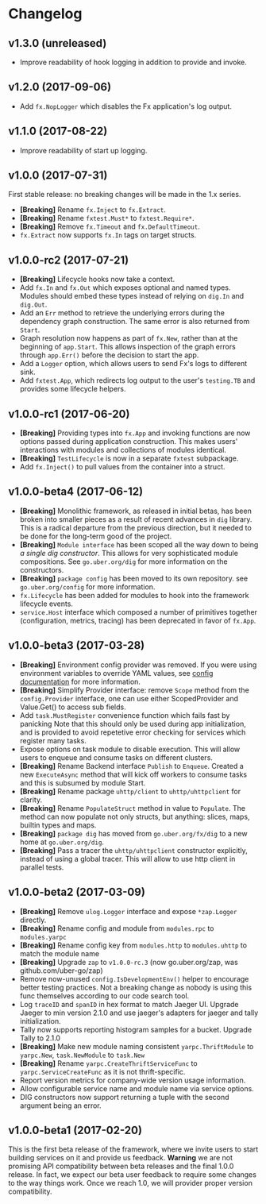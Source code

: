 # Changelog

## v1.3.0 (unreleased)

- Improve readability of hook logging in addition to provide and invoke.

## v1.2.0 (2017-09-06)

- Add `fx.NopLogger` which disables the Fx application's log output.

## v1.1.0 (2017-08-22)

- Improve readability of start up logging.

## v1.0.0 (2017-07-31)

First stable release: no breaking changes will be made in the 1.x series.

- **[Breaking]** Rename `fx.Inject` to `fx.Extract`.
- **[Breaking]** Rename `fxtest.Must*` to `fxtest.Require*`.
- **[Breaking]** Remove `fx.Timeout` and `fx.DefaultTimeout`.
- `fx.Extract` now supports `fx.In` tags on target structs.

## v1.0.0-rc2 (2017-07-21)

- **[Breaking]** Lifecycle hooks now take a context.
- Add `fx.In` and `fx.Out` which exposes optional and named types.
  Modules should embed these types instead of relying on `dig.In` and `dig.Out`.
- Add an `Err` method to retrieve the underlying errors during the dependency
  graph construction. The same error is also returned from `Start`.
- Graph resolution now happens as part of `fx.New`, rather than at the beginning
  of `app.Start`. This allows inspection of the graph errors through `app.Err()`
  before the decision to start the app.
- Add a `Logger` option, which allows users to send Fx's logs to different
  sink.
- Add `fxtest.App`, which redirects log output to the user's `testing.TB` and
  provides some lifecycle helpers.

## v1.0.0-rc1 (2017-06-20)

- **[Breaking]** Providing types into `fx.App` and invoking functions are now
  options passed during application construction. This makes users'
  interactions with modules and collections of modules identical.
- **[Breaking]** `TestLifecycle` is now in a separate `fxtest` subpackage.
- Add `fx.Inject()` to pull values from the container into a struct.

## v1.0.0-beta4 (2017-06-12)

- **[Breaking]** Monolithic framework, as released in initial betas, has been
  broken into smaller pieces as a result of recent advances in `dig` library.
  This is a radical departure from the previous direction, but it needed to
  be done for the long-term good of the project.
- **[Breaking]** `Module interface` has been scoped all the way down to being
  *a single dig constructor*. This allows for very sophisticated module
  compositions. See `go.uber.org/dig` for more information on the constructors.
- **[Breaking]** `package config` has been moved to its own repository.
  see `go.uber.org/config` for more information.
- `fx.Lifecycle` has been added for modules to hook into the framework
  lifecycle events.
- `service.Host` interface which composed a number of primitives together
  (configuration, metrics, tracing) has been deprecated in favor of
  `fx.App`.

## v1.0.0-beta3 (2017-03-28)

- **[Breaking]** Environment config provider was removed. If you were using
  environment variables to override YAML values, see
  [config documentation](config/README.md) for more information.
- **[Breaking]** Simplify Provider interface: remove `Scope` method from the
  `config.Provider` interface, one can use either ScopedProvider and Value.Get()
  to access sub fields.
- Add `task.MustRegister` convenience function which fails fast by panicking
  Note that this should only be used during app initialization, and is provided
  to avoid repetetive error checking for services which register many tasks.
- Expose options on task module to disable execution. This will allow users to
  enqueue and consume tasks on different clusters.
- **[Breaking]** Rename Backend interface `Publish` to `Enqueue`. Created a new
  `ExecuteAsync` method that will kick off workers to consume tasks and this is
  subsumed by module Start.
- **[Breaking]** Rename package `uhttp/client` to `uhttp/uhttpclient` for clarity.
- **[Breaking]** Rename `PopulateStruct` method in value to `Populate`.
  The method can now populate not only structs, but anything: slices,
  maps, builtin types and maps.
- **[Breaking]** `package dig` has moved from `go.uber.org/fx/dig` to a new home
  at `go.uber.org/dig`.
- **[Breaking]** Pass a tracer the `uhttp/uhttpclient` constructor explicitly, instead
  of using a global tracer. This will allow to use http client in parallel tests.

## v1.0.0-beta2 (2017-03-09)

- **[Breaking]** Remove `ulog.Logger` interface and expose `*zap.Logger` directly.
- **[Breaking]** Rename config and module from `modules.rpc` to `modules.yarpc`
- **[Breaking]** Rename config key from `modules.http` to `modules.uhttp` to match
  the module name
- **[Breaking]** Upgrade `zap` to `v1.0.0-rc.3` (now go.uber.org/zap, was
    github.com/uber-go/zap)
- Remove now-unused `config.IsDevelopmentEnv()` helper to encourage better
  testing practices. Not a breaking change as nobody is using this func
  themselves according to our code search tool.
- Log `traceID` and `spanID` in hex format to match Jaeger UI. Upgrade Jaeger to
  min version 2.1.0
  and use jaeger's adapters for jaeger and tally initialization.
- Tally now supports reporting histogram samples for a bucket. Upgrade Tally to 2.1.0
- **[Breaking]** Make new module naming consistent `yarpc.ThriftModule` to
  `yarpc.New`, `task.NewModule`
  to `task.New`
- **[Breaking]** Rename `yarpc.CreateThriftServiceFunc` to `yarpc.ServiceCreateFunc`
  as it is not thrift-specific.
- Report version metrics for company-wide version usage information.
- Allow configurable service name and module name via service options.
- DIG constructors now support returning a tuple with the second argument being
  an error.

## v1.0.0-beta1 (2017-02-20)

This is the first beta release of the framework, where we invite users to start
building services on it and provide us feedback. **Warning** we are not
promising API compatibility between beta releases and the final 1.0.0 release.
In fact, we expect our beta user feedback to require some changes to the way
things work. Once we reach 1.0, we will provider proper version compatibility.
